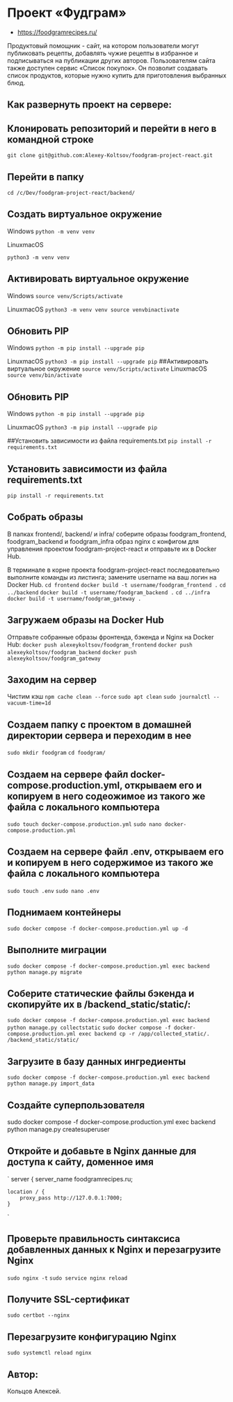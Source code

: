 # Проект «Фудграм»

- https://foodgramrecipes.ru/

Продуктовый помощник - сайт, на котором пользователи могут публиковать рецепты, добавлять чужие рецепты в избранное и подписываться на публикации других авторов. Пользователям сайта также доступен сервис «Список покупок». Он позволит создавать список продуктов, которые нужно купить для приготовления выбранных блюд.

## Как развернуть проект на сервере:

## Клонировать репозиторий и перейти в него в командной строке
`
git clone git@github.com:Alexey-Koltsov/foodgram-project-react.git
`
## Перейти в папку
`
cd /c/Dev/foodgram-project-react/backend/
`
## Cоздать виртуальное окружение
Windows
`
python -m venv venv
`

LinuxmacOS

`
python3 -m venv venv
`
## Активировать виртуальное окружение
Windows
`
source venv/Scripts/activate
`

LinuxmacOS
`
python3 -m venv venv source venvbinactivate
`
## Обновить PIP

Windows
`
python -m pip install --upgrade pip
`

LinuxmacOS
`
python3 -m pip install --upgrade pip
`
##Активировать виртуальное окружение
`
source venv/Scripts/activate
`
LinuxmacOS
`
source venv/bin/activate
`
## Обновить PIP

Windows
`
python -m pip install --upgrade pip
`

LinuxmacOS
`
python3 -m pip install --upgrade pip
`

##Установить зависимости из файла requirements.txt
`
pip install -r requirements.txt
`
## Установить зависимости из файла requirements.txt
`
pip install -r requirements.txt
`

## Собрать образы

В папках frontend/, backend/ и infra/ соберите образы foodgram_frontend, foodgram_backend и foodgram_infra образ nginx с конфигом для управления проектом foodgram-project-react и отправьте их в Docker Hub.

В терминале в корне проекта foodgram-project-react последовательно 
выполните команды из листинга; замените username на ваш логин на 
Docker Hub.
`
cd frontend
`
`
docker build -t username/foodgram_frontend .
`
`
cd ../backend
`
`
docker build -t username/foodgram_backend .
`
`
cd ../infra
`
`
docker build -t username/foodgram_gateway .
`
## Загружаем образы на Docker Hub

Отправьте собранные образы фронтенда, бэкенда и Nginx на Docker Hub:
`
docker push alexeykoltsov/foodgram_frontend
`
`
docker push alexeykoltsov/foodgram_backend
`
`
docker push alexeykoltsov/foodgram_gateway
`

## Заходим на сервер
Чистим кэш
`
npm cache clean --force
`
`
sudo apt clean
`
`
sudo journalctl --vacuum-time=1d
`
## Создаем папку с проектом в домашней директории сервера и переходим в нее
`
sudo mkdir foodgram
`
`
cd foodgram/
`
## Создаем на сервере файл docker-compose.production.yml, открываем его и копируем в него содеожимое из такого же файла  с локального компьютера
`
sudo touch docker-compose.production.yml
`
`
sudo nano docker-compose.production.yml
`
## Создаем на сервере файл .env, открываем его и копируем в него содержимое из такого же файла с локального компьютера
`
sudo touch .env
`
`
sudo nano .env
` 
## Поднимаем контейнеры
`
sudo docker compose -f docker-compose.production.yml up -d
`
## Выполните миграции
`
sudo docker compose -f docker-compose.production.yml exec backend python manage.py migrate
`
## Cоберите статические файлы бэкенда и скопируйте их в /backend_static/static/:
`
sudo docker compose -f docker-compose.production.yml exec backend python manage.py collectstatic
`
`
sudo docker compose -f docker-compose.production.yml exec backend cp -r /app/collected_static/. /backend_static/static/
`
## Загрузите в базу данных ингредиенты
`
sudo docker compose -f docker-compose.production.yml exec backend python manage.py import_data
`
## Создайте суперпользователя
sudo docker compose -f docker-compose.production.yml exec backend python manage.py createsuperuser

## Откройте и добавьте в Nginx данные для доступа к сайту, доменное имя
`
server {
    server_name foodgramrecipes.ru;

    location / {
        proxy_pass http://127.0.0.1:7000;
    }
`
## Проверьте правильность синтаксиса добавленных данных к Nginx и перезагрузите Nginx
`
sudo nginx -t
`
`
sudo service nginx reload
`
## Получите SSL-сертификат
`
sudo certbot --nginx
`
## Перезагрузите конфигурацию Nginx
`
sudo systemctl reload nginx
`

## Автор: 
Кольцов Алексей.
